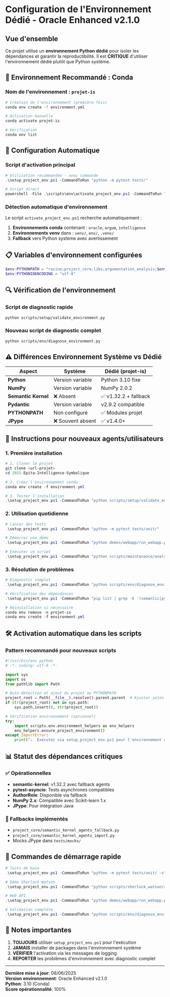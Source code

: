 # Configuration de l'Environnement Dédié - Oracle Enhanced v2.1.0

## Vue d'ensemble

Ce projet utilise un **environnement Python dédié** pour isoler les dépendances et garantir la reproductibilité. Il est **CRITIQUE** d'utiliser l'environnement dédié plutôt que Python système.

## 🎯 Environnement Recommandé : Conda

### Nom de l'environnement : `projet-is`

```bash
# Création de l'environnement (première fois)
conda env create -f environment.yml

# Activation manuelle
conda activate projet-is

# Vérification
conda env list
```

## 🔧 Configuration Automatique

### Script d'activation principal

```powershell
# Utilisation recommandée - avec commande
.\setup_project_env.ps1 -CommandToRun "python -m pytest tests/"

# Script direct
powershell -File .\scripts\env\activate_project_env.ps1 -CommandToRun "python --version"
```

### Détection automatique d'environnement

Le script `activate_project_env.ps1` recherche automatiquement :

1. **Environnements conda** contenant : `oracle`, `argum`, `intelligence`
2. **Environnements venv** dans : `venv/`, `env/`, `.venv/`
3. **Fallback** vers Python système avec avertissement

## 📋 Variables d'environnement configurées

```powershell
$env:PYTHONPATH = "racine;project_core;libs;argumentation_analysis;$env:PYTHONPATH"
$env:PYTHONIOENCODING = "utf-8"
```

## 🔍 Vérification de l'environnement

### Script de diagnostic rapide

```bash
python scripts/setup/validate_environment.py
```

### Nouveau script de diagnostic complet

```bash
python scripts/env/diagnose_environment.py
```

## ⚠️ Différences Environnement Système vs Dédié

| Aspect | Système | Dédié (projet-is) |
|--------|---------|-------------------|
| **Python** | Version variable | Python 3.10 fixe |
| **NumPy** | Version variable | NumPy 2.0.2 |
| **Semantic Kernel** | ❌ Absent | ✅ v1.32.2 + fallback |
| **Pydantic** | Version variable | v2.9.2 compatible |
| **PYTHONPATH** | Non configuré | ✅ Modules projet |
| **JPype** | ❌ Souvent absent | ✅ v1.4.0+ |

## 🚀 Instructions pour nouveaux agents/utilisateurs

### 1. Première installation

```powershell
# 1. Cloner le projet
git clone <url-projet>
cd 2025-Epita-Intelligence-Symbolique

# 2. Créer l'environnement conda
conda env create -f environment.yml

# 3. Tester l'installation
.\setup_project_env.ps1 -CommandToRun "python scripts/setup/validate_environment.py"
```

### 2. Utilisation quotidienne

```powershell
# Lancer des tests
.\setup_project_env.ps1 -CommandToRun "python -m pytest tests/unit/"

# Démarrer une démo
.\setup_project_env.ps1 -CommandToRun "python demos/webapp/run_webapp.py"

# Exécuter un script
.\setup_project_env.ps1 -CommandToRun "python scripts/maintenance/analyze_documentation.py"
```

### 3. Résolution de problèmes

```powershell
# Diagnostic complet
.\setup_project_env.ps1 -CommandToRun "python scripts/env/diagnose_environment.py"

# Vérification des dépendances
.\setup_project_env.ps1 -CommandToRun "pip list | grep -E '(semantic|pydantic|numpy)'"

# Réinstallation si nécessaire
conda env remove -n projet-is
conda env create -f environment.yml
```

## 🛠️ Activation automatique dans les scripts

### Pattern recommandé pour nouveaux scripts

```python
#!/usr/bin/env python
# -*- coding: utf-8 -*-

import sys
import os
from pathlib import Path

# Auto-détection et ajout du projet au PYTHONPATH
project_root = Path(__file__).resolve().parent.parent  # Ajuster selon niveau
if str(project_root) not in sys.path:
    sys.path.insert(0, str(project_root))

# Vérification environnement (optionnel)
try:
    import scripts.env.environment_helpers as env_helpers
    env_helpers.ensure_project_environment()
except ImportError:
    print("⚠️  Exécutez via setup_project_env.ps1 pour l'environnement optimal")
```

## 📊 Statut des dépendances critiques

### ✅ Opérationnelles

- **semantic-kernel**: v1.32.2 avec fallback agents
- **pytest-asyncio**: Tests asynchrones compatibles
- **AuthorRole**: Disponible via fallback
- **NumPy 2.x**: Compatible avec Scikit-learn 1.x
- **JPype**: Pour intégration Java

### 🔄 Fallbacks implémentés

- `project_core/semantic_kernel_agents_fallback.py`
- `project_core/semantic_kernel_agents_import.py`
- Mocks JPype dans `tests/mocks/`

## 🎯 Commandes de démarrage rapide

```powershell
# Tests de base
.\setup_project_env.ps1 -CommandToRun "python -m pytest tests/unit/ -v"

# Démo Sherlock Watson
.\setup_project_env.ps1 -CommandToRun "python scripts/sherlock_watson/run_sherlock_watson_moriarty_robust.py"

# Web API
.\setup_project_env.ps1 -CommandToRun "python demos/webapp/run_webapp.py"

# Validation complète
.\setup_project_env.ps1 -CommandToRun "python scripts/env/diagnose_environment.py --full"
```

## 📝 Notes importantes

1. **TOUJOURS** utiliser `setup_project_env.ps1` pour l'exécution
2. **JAMAIS** installer de packages dans l'environnement système
3. **VÉRIFIER** l'activation via les messages de logging
4. **REPORTER** les problèmes d'environnement avec diagnostic complet

---

**Dernière mise à jour**: 08/06/2025  
**Version environnement**: Oracle Enhanced v2.1.0  
**Python**: 3.10 (Conda)  
**Score opérationnalité**: 100%